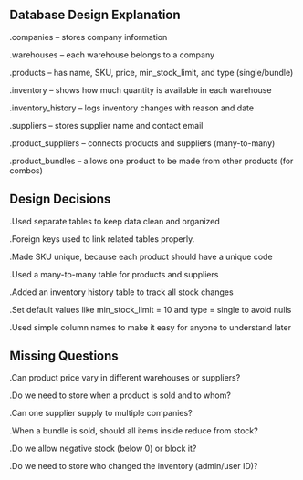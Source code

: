 ## Database Design Explanation

.companies – stores company information

.warehouses – each warehouse belongs to a company

.products – has name, SKU, price, min_stock_limit, and type (single/bundle)

.inventory – shows how much quantity is available in each warehouse

.inventory_history – logs inventory changes with reason and date

.suppliers – stores supplier name and contact email

.product_suppliers – connects products and suppliers (many-to-many)

.product_bundles – allows one product to be made from other products (for combos)

## Design Decisions

.Used separate tables to keep data clean and organized

.Foreign keys used to link related tables properly.

.Made SKU unique, because each product should have a unique code

.Used a many-to-many table for products and suppliers

.Added an inventory history table to track all stock changes

.Set default values like min_stock_limit = 10 and type = single to avoid nulls

.Used simple column names to make it easy for anyone to understand later

## Missing Questions

.Can product price vary in different warehouses or suppliers?

.Do we need to store when a product is sold and to whom?

.Can one supplier supply to multiple companies?

.When a bundle is sold, should all items inside reduce from stock?

.Do we allow negative stock (below 0) or block it?

.Do we need to store who changed the inventory (admin/user ID)?




